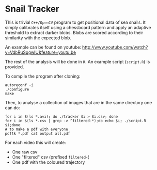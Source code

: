 Snail Tracker
=======

This is trivial `C++/OpenCV` program to get positional data of sea snails.
It simply calibrates itself using a chessboard pattern and apply an adaptive threshold
to extract darker blobs. Blobs are scored according to their similarity
with the expected blob.

An example can be found on youtube: http://www.youtube.com/watch?v=VdbRuSgqwIU&feature=youtu.be

The rest of the analysis will be done in `R`.
An example script (`script.R`) is provided.

To compile the program after cloning:

    autoreconf -i
    ./configure
    make

Then, to analyse a collection of images that are in the same directory one can do:

    for i in $(ls *.avi); do ./tracker $i > $i.csv; done
    for i in $(ls *.csv | grep -v ^filtered-*);do echo $i; ./script.R $i;done
    # to make a pdf with everyone
    pdftk *.pdf cat output all.pdf
    
For each video this will create:

* One raw csv
* One "filtered" csv (prefixed `filtered-`)
* One pdf with the coloured trajectory


